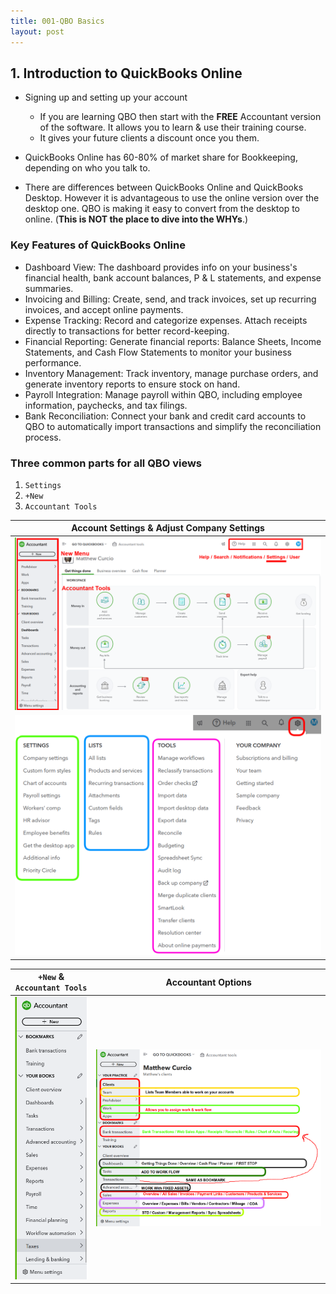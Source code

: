 ```yaml
---
title: 001-QBO Basics
layout: post
---
```



## 1. Introduction to QuickBooks Online


- Signing up and setting up your account
     - If you are learning QBO then start with the **FREE** Accountant version of the software. It allows you to learn & use their training course.
     - It gives your future clients a discount once you them.
  
- QuickBooks Online has 60-80% of market share for Bookkeeping, depending on who you talk to.  

- There are differences between QuickBooks Online and QuickBooks Desktop. However it is advantageous to use the online version over the desktop one. QBO is making it easy to convert from the desktop to online. (**This is NOT the place to dive into the WHYs**.)


### Key Features of QuickBooks Online

- Dashboard View: The dashboard provides info on your business's financial health, bank account balances, P & L statements, and expense summaries.  
- Invoicing and Billing: Create, send, and track invoices, set up recurring invoices, and accept online payments.  
- Expense Tracking: Record and categorize expenses. Attach receipts directly to transactions for better record-keeping.  
- Financial Reporting: Generate financial reports: Balance Sheets, Income Statements, and Cash Flow Statements to monitor your business performance.  
- Inventory Management: Track inventory, manage purchase orders, and generate inventory reports to ensure stock on hand.  
- Payroll Integration: Manage payroll within QBO, including employee information, paychecks, and tax filings.  
- Bank Reconciliation: Connect your bank and credit card accounts to QBO to automatically import transactions and simplify the reconciliation process.  

### Three common parts for all QBO views

1. `Settings`
2. `+New` 
3. `Accountant Tools`

|Account Settings & Adjust Company Settings|
|:-:|
|![Start](/assets/images/1.getting-things-done.BIG.png)|
|![Settings](/assets/images/gear-settings_2024-06-19_09-49-27.png)|


|`+New` & `Accountant Tools`|Accountant Options|
|:--:|:--:|
|![qbo.left.panel](/assets/images/qbo.left.panel.png)|![my-clients](/assets/images/my-clients-page_2024-06-19_10-09-25.png)|

